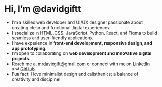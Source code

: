 #  Hi, I’m @davidgiftt  

-  I’m a skilled web developer and UI/UX designer passionate about creating clean and functional digital experiences.  
-  I specialize in HTML, CSS, JavaScript, Python, React, and Figma to build seamless and user-friendly applications.  
-  I have experience in **front-end development, responsive design, and app prototyping**.  
-  I’m open to collaborating on **web development and innovative digital projects**.  
-  Reach me at mrdavidgift@gmail.com or connect with me on [LinkedIn](https://github.com/davidgiftt) and [GitHub](https://github.com/davidgiftt).  
-  Fun fact: I love minimalist design and calisthenics; a balance of creativity and discipline!
